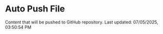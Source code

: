 # Auto Push File

Content that will be pushed to GitHub repository.
Last updated: 07/05/2025, 03:50:54 PM